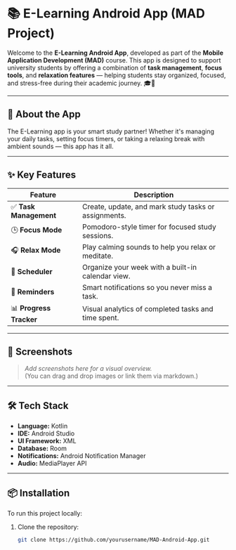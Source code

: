 # 📚 E-Learning Android App (MAD Project)

Welcome to the **E-Learning Android App**, developed as part of the **Mobile Application Development (MAD)** course. This app is designed to support university students by offering a combination of **task management**, **focus tools**, and **relaxation features** — helping students stay organized, focused, and stress-free during their academic journey. 🎓📱

---

## 🚀 About the App

The E-Learning app is your smart study partner! Whether it's managing your daily tasks, setting focus timers, or taking a relaxing break with ambient sounds — this app has it all.

---

## ✨ Key Features

| Feature | Description |
|--------|-------------|
| ✅ **Task Management** | Create, update, and mark study tasks or assignments. |
| 🕒 **Focus Mode** | Pomodoro-style timer for focused study sessions. |
| 🎧 **Relax Mode** | Play calming sounds to help you relax or meditate. |
| 📅 **Scheduler** | Organize your week with a built-in calendar view. |
| 🔔 **Reminders** | Smart notifications so you never miss a task. |
| 📊 **Progress Tracker** | Visual analytics of completed tasks and time spent. |

---

## 📸 Screenshots

> _Add screenshots here for a visual overview._  
> (You can drag and drop images or link them via markdown.)

---

## 🛠️ Tech Stack

- **Language:** Kotlin  
- **IDE:** Android Studio  
- **UI Framework:** XML 
- **Database:** Room 
- **Notifications:** Android Notification Manager  
- **Audio:** MediaPlayer API  

---

## 📦 Installation

To run this project locally:

1. Clone the repository:
   ```bash
   git clone https://github.com/yourusername/MAD-Android-App.git

